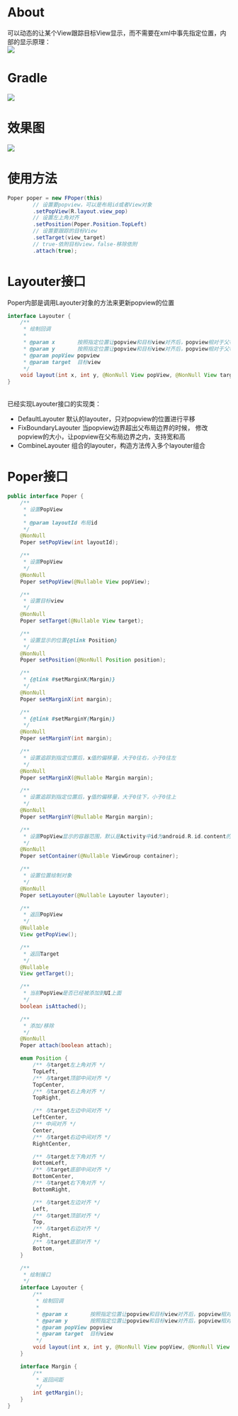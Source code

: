 # About
可以动态的让某个View跟踪目标View显示，而不需要在xml中事先指定位置，内部的显示原理：<br>
![](http://thumbsnap.com/i/nR9WRCSi.png?0530)

# Gradle
[![](https://jitpack.io/v/zj565061763/poper.svg)](https://jitpack.io/#zj565061763/poper)

# 效果图
![](http://thumbsnap.com/i/BjBMtha4.gif?0608)

# 使用方法
```java
Poper poper = new FPoper(this)
        // 设置要popview，可以是布局id或者View对象
        .setPopView(R.layout.view_pop)
        // 设置左上角对齐
        .setPosition(Poper.Position.TopLeft)
        // 设置要跟踪的目标View
        .setTarget(view_target)
        // true-依附目标view，false-移除依附
        .attach(true);
```

# Layouter接口

Poper内部是调用Layouter对象的方法来更新popview的位置

```java
interface Layouter {
    /**
     * 绘制回调
     *
     * @param x       按照指定位置让popview和目标view对齐后，popview相对于父布局在x方向需要是什么值
     * @param y       按照指定位置让popview和目标view对齐后，popview相对于父布局在y方向需要是什么值
     * @param popView popview
     * @param target  目标view
     */
    void layout(int x, int y, @NonNull View popView, @NonNull View target);
}
```

<br>
已经实现Layouter接口的实现类：

* DefaultLayouter 默认的layouter，只对popview的位置进行平移
* FixBoundaryLayouter 当popview边界超出父布局边界的时候， 修改popview的大小，让popview在父布局边界之内，支持宽和高
* CombineLayouter 组合的layouter，构造方法传入多个layouter组合

# Poper接口
```java
public interface Poper {
    /**
     * 设置PopView
     *
     * @param layoutId 布局id
     */
    @NonNull
    Poper setPopView(int layoutId);

    /**
     * 设置PopView
     */
    @NonNull
    Poper setPopView(@Nullable View popView);

    /**
     * 设置目标view
     */
    @NonNull
    Poper setTarget(@Nullable View target);

    /**
     * 设置显示的位置{@link Position}
     */
    @NonNull
    Poper setPosition(@NonNull Position position);

    /**
     * {@link #setMarginX(Margin)}
     */
    @NonNull
    Poper setMarginX(int margin);

    /**
     * {@link #setMarginY(Margin)}
     */
    @NonNull
    Poper setMarginY(int margin);

    /**
     * 设置追踪到指定位置后，x值的偏移量，大于0往右，小于0往左
     */
    @NonNull
    Poper setMarginX(@Nullable Margin margin);

    /**
     * 设置追踪到指定位置后，y值的偏移量，大于0往下，小于0往上
     */
    @NonNull
    Poper setMarginY(@Nullable Margin margin);

    /**
     * 设置PopView显示的容器范围，默认是Activity中id为android.R.id.content的容器
     */
    @NonNull
    Poper setContainer(@Nullable ViewGroup container);

    /**
     * 设置位置绘制对象
     */
    @NonNull
    Poper setLayouter(@Nullable Layouter layouter);

    /**
     * 返回PopView
     */
    @Nullable
    View getPopView();

    /**
     * 返回Target
     */
    @Nullable
    View getTarget();

    /**
     * 当前PopView是否已经被添加到UI上面
     */
    boolean isAttached();

    /**
     * 添加/移除
     */
    @NonNull
    Poper attach(boolean attach);

    enum Position {
        /** 与target左上角对齐 */
        TopLeft,
        /** 与target顶部中间对齐 */
        TopCenter,
        /** 与target右上角对齐 */
        TopRight,

        /** 与target左边中间对齐 */
        LeftCenter,
        /** 中间对齐 */
        Center,
        /** 与target右边中间对齐 */
        RightCenter,

        /** 与target左下角对齐 */
        BottomLeft,
        /** 与target底部中间对齐 */
        BottomCenter,
        /** 与target右下角对齐 */
        BottomRight,

        /** 与target左边对齐 */
        Left,
        /** 与target顶部对齐 */
        Top,
        /** 与target右边对齐 */
        Right,
        /** 与target底部对齐 */
        Bottom,
    }

    /**
     * 绘制接口
     */
    interface Layouter {
        /**
         * 绘制回调
         *
         * @param x       按照指定位置让popview和目标view对齐后，popview相对于父布局在x方向需要是什么值
         * @param y       按照指定位置让popview和目标view对齐后，popview相对于父布局在y方向需要是什么值
         * @param popView popview
         * @param target  目标view
         */
        void layout(int x, int y, @NonNull View popView, @NonNull View target);
    }

    interface Margin {
        /**
         * 返回间距
         */
        int getMargin();
    }
}
```
